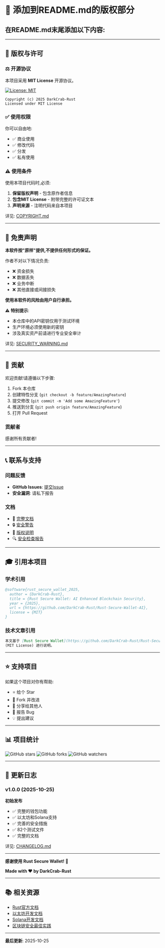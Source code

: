 # 📜 添加到README.md的版权部分

## 在README.md末尾添加以下内容:

---

## 📜 版权与许可

### ⚖️ 开源协议

本项目采用 **MIT License** 开源协议。

[![License: MIT](https://img.shields.io/badge/License-MIT-yellow.svg)](https://opensource.org/licenses/MIT)

```
Copyright (c) 2025 DarkCrab-Rust
Licensed under MIT License
```

### ✅ 使用权限

你可以自由地:
- ✅ 商业使用
- ✅ 修改代码
- ✅ 分发
- ✅ 私有使用

### ⚠️ 使用条件

使用本项目代码时,必须:
1. **保留版权声明** - 包含原作者信息
2. **包含MIT License** - 附带完整的许可证文本
3. **声明来源** - 注明代码来自本项目

详见: [COPYRIGHT.md](./COPYRIGHT.md)

---

## 🚫 免责声明

**本软件按"原样"提供,不提供任何形式的保证。**

作者不对以下情况负责:
- ❌ 资金损失
- ❌ 数据丢失
- ❌ 业务中断
- ❌ 其他直接或间接损失

**使用本软件的风险由用户自行承担。**

⚠️ **特别提示**:
- 本仓库中的API密钥仅用于测试环境
- 生产环境必须使用新的密钥
- 涉及真实资产前请进行专业安全审计

详见: [SECURITY_WARNING.md](./SECURITY_WARNING.md)

---

## 🤝 贡献

欢迎贡献!请遵循以下步骤:

1. Fork 本仓库
2. 创建特性分支 (`git checkout -b feature/AmazingFeature`)
3. 提交修改 (`git commit -m 'Add some AmazingFeature'`)
4. 推送到分支 (`git push origin feature/AmazingFeature`)
5. 打开 Pull Request

### 贡献者

感谢所有贡献者!

---

## 📞 联系与支持

### 问题反馈

- **GitHub Issues**: [提交Issue](https://github.com/DarkCrab-Rust/Rust-Secure-Wallet-AI/issues)
- **安全漏洞**: 请私下报告

### 文档

- 📖 [完整文档](./README.md)
- 🔒 [安全警告](./SECURITY_WARNING.md)
- 📜 [版权说明](./COPYRIGHT.md)
- 🔍 [安全检查报告](./安全检查报告.md)

---

## 🎓 引用本项目

### 学术引用

```bibtex
@software{rust_secure_wallet_2025,
  author = {DarkCrab-Rust},
  title = {Rust Secure Wallet: AI Enhanced Blockchain Security},
  year = {2025},
  url = {https://github.com/DarkCrab-Rust/Rust-Secure-Wallet-AI},
  license = {MIT}
}
```

### 技术文章引用

```markdown
本文基于 [Rust Secure Wallet](https://github.com/DarkCrab-Rust/Rust-Secure-Wallet-AI) 
(MIT License) 进行说明。
```

---

## ⭐ 支持项目

如果这个项目对你有帮助:

- ⭐ 给个 Star
- 🔀 Fork 并改进
- 📢 分享给其他人
- 🐛 报告 Bug
- 💡 提出建议

---

## 📊 项目统计

![GitHub stars](https://img.shields.io/github/stars/DarkCrab-Rust/Rust-Secure-Wallet-AI?style=social)
![GitHub forks](https://img.shields.io/github/forks/DarkCrab-Rust/Rust-Secure-Wallet-AI?style=social)
![GitHub watchers](https://img.shields.io/github/watchers/DarkCrab-Rust/Rust-Secure-Wallet-AI?style=social)

---

## 📝 更新日志

### v1.0.0 (2025-10-25)

**初始发布**
- ✅ 完整的钱包功能
- ✅ 以太坊和Solana支持
- ✅ 完善的安全措施
- ✅ 82个测试文件
- ✅ 完整的文档

详见: [CHANGELOG.md](./CHANGELOG.md)

---

**感谢使用 Rust Secure Wallet!** 🚀

**Made with ❤️ by DarkCrab-Rust**

---

## 📚 相关资源

- [Rust官方文档](https://www.rust-lang.org/)
- [以太坊开发文档](https://ethereum.org/en/developers/)
- [Solana开发文档](https://docs.solana.com/)
- [区块链安全最佳实践](https://consensys.github.io/smart-contract-best-practices/)

---

**最后更新**: 2025-10-25

